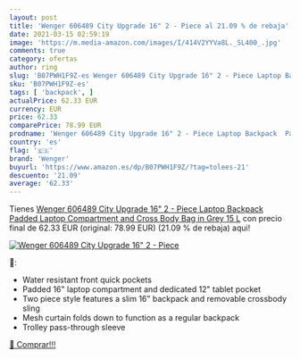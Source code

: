 ```yaml
---
layout: post
title: 'Wenger 606489 City Upgrade 16" 2 - Piece al 21.09 % de rebaja'
date: 2021-03-15 02:59:19
image: 'https://m.media-amazon.com/images/I/414V2YYVa8L._SL400_.jpg'
comments: true
category: ofertas
author: ring
slug: 'B07PWH1F9Z-es Wenger 606489 City Upgrade 16" 2 - Piece Laptop Backpack...'
sku: 'B07PWH1F9Z-es'
tags: [ 'backpack', ]
actualPrice: 62.33 EUR
currency: EUR
price: 62.33
comparePrice: 78.99 EUR
prodname: 'Wenger 606489 City Upgrade 16" 2 - Piece Laptop Backpack  Padded Laptop Compartment and Cross Body Bag in Grey  15 L'
country: 'es'
flag: '🇪🇸'
brand: 'Wenger'
buyurl: 'https://www.amazon.es/dp/B07PWH1F9Z/?tag=tolees-21'
descuento: '21.09'
average: '62.33'
---
```


Tienes [Wenger 606489 City Upgrade 16" 2 - Piece Laptop Backpack  Padded Laptop Compartment and Cross Body Bag in Grey  15 L](https://www.amazon.es/dp/B07PWH1F9Z/?tag=tolees-21) con precio final de  62.33 EUR (original: 78.99 EUR) (21.09 %  de rebaja) aqui!

[![Wenger 606489 City Upgrade 16" 2 - Piece](https://m.media-amazon.com/images/I/414V2YYVa8L._SL400_.jpg)](https://www.amazon.es/dp/B07PWH1F9Z/?tag=tolees-21)

🔎:

- Water resistant front quick pockets
- Padded 16" laptop compartment and dedicated 12" tablet pocket
- Two piece style features a slim 16" backpack and removable crossbody sling
- Mesh curtain folds down to function as a regular backpack
- Trolley pass-through sleeve

[🛒 Comprar!!!](https://www.amazon.es/dp/B07PWH1F9Z/?tag=tolees-21)
